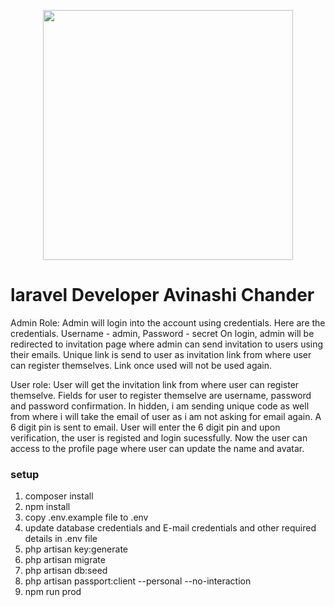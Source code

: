 <p align="center"><a href="https://laravel.com" target="_blank"><img src="https://raw.githubusercontent.com/laravel/art/master/logo-lockup/5%20SVG/2%20CMYK/1%20Full%20Color/laravel-logolockup-cmyk-red.svg" width="400"></a></p>

# laravel Developer Avinashi Chander

Admin Role:
Admin will login into the account using credentials. Here are the credentials. Username - admin, Password - secret
On login, admin will be redirected to invitation page where admin can send invitation to users using their emails. Unique link is send to user as invitation link from where user can register themselves. Link once used will not be used again.


User role:
User will get the invitation link from where user can register themselve. 
Fields for user to register themselve are username, password and password confirmation. In hidden, i am sending unique code as well from where i will take the email of user as i am not asking for email again.
A 6 digit pin is sent to email. User will enter the 6 digit pin and upon verification, the user is registed and login sucessfully. 
Now the user can access to the profile page where user can update the name and avatar.

### setup
1. composer install
2. npm install
3. copy .env.example file to .env
4. update database credentials and E-mail credentials and other required details in .env file 
5. php artisan key:generate
6. php artisan migrate
7. php artisan db:seed
8. php artisan passport:client --personal --no-interaction
9. npm run prod
